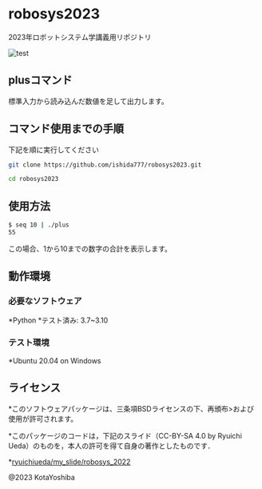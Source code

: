 # robosys2023

2023年ロボットシステム学講義用リポジトリ

![test](https://github.com/ishida777/robosys2023/actions/workflows/test.yml/badge.svg)

## plusコマンド
標準入力から読み込んだ数値を足して出力します。

## コマンド使用までの手順
下記を順に実行してください
```bash
git clone https://github.com/ishida777/robosys2023.git
```
```bash
cd robosys2023
```

## 使用方法
```bash
$ seq 10 | ./plus
55
```
この場合、1から10までの数字の合計を表示します。

## 動作環境
### 必要なソフトウェア
*Python
*テスト済み: 3.7~3.10

### テスト環境
*Ubuntu 20.04 on Windows

## ライセンス
*このソフトウェアパッケージは、三条項BSDライセンスの下、再頒布>および使用が許可されます。

*このパッケージのコードは，下記のスライド（CC-BY-SA 4.0 by Ryuichi Ueda）のものを，本人の許可を得て自身の著作としたものです．

*[ryuichiueda/my_slide/robosys_2022](https://ryuichiueda.github.io/my_slides/robosys_2022/lesson4.html#/20)

@2023 KotaYoshiba
